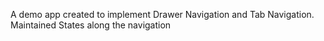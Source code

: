 A demo app created to implement Drawer Navigation and Tab Navigation.
Maintained States along the navigation
